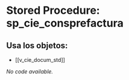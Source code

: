 # Stored Procedure: sp_cie_consprefactura

## Usa los objetos:
- [[v_cie_docum_std]]

*No code available.*
